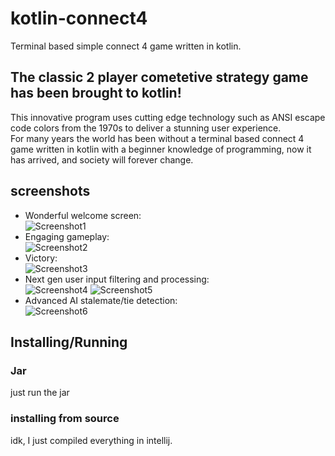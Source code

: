 # kotlin-connect4
Terminal based simple connect 4 game written in kotlin.

## The classic 2 player cometetive strategy game has been brought to kotlin!
This innovative program uses cutting edge technology such as ANSI escape code colors from the 1970s to deliver a stunning user experience. 
<br>
For many years the world has been without a terminal based connect 4 game written in kotlin with a beginner knowledge of programming, now it has arrived, and society will forever change.
<br>
## screenshots
* Wonderful welcome screen:
  <br>
  ![Screenshot1](https://github.com/toasterwaffle12358/kotlin-connect4/assets/115607216/4098b860-34e4-49f5-b2f4-72552037415f)
  <br>
* Engaging gameplay:
  <br>
  ![Screenshot2](https://github.com/toasterwaffle12358/kotlin-connect4/assets/115607216/15d7958c-4f26-4521-ae66-4d28975fd272)
  <br>
* Victory:
  <br>
  ![Screenshot3](https://github.com/toasterwaffle12358/kotlin-connect4/assets/115607216/6f7bfa28-05d7-4891-8341-2dfd8038997b)
  <br>
* Next gen user input filtering and processing:
  <br>
  ![Screenshot4](https://github.com/toasterwaffle12358/kotlin-connect4/assets/115607216/6300ace5-09bb-47ce-81d7-c6ae16f654f0)
  ![Screenshot5](https://github.com/toasterwaffle12358/kotlin-connect4/assets/115607216/3f803dd9-21da-4b62-822f-e622f36d2dbc)
  <br>
* Advanced AI stalemate/tie detection:
  <br>
  ![Screenshot6](https://github.com/toasterwaffle12358/kotlin-connect4/assets/115607216/525c4c0e-3feb-4a7f-b37d-df9f58051d07)

## Installing/Running
### Jar
just run the jar
<br>
### installing from source
idk, I just compiled everything in intellij.
